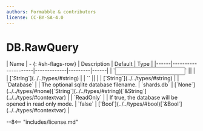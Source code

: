 ```yaml
---
authors: Formabble & contributors
license: CC-BY-SA-4.0
---
```



# DB.RawQuery

<div class="sh-parameters" markdown="1">
| Name | - {: #sh-flags-row} | Description | Default | Type |
|------|---------------------|-------------|---------|------|
| `<input>` || | | [`String`](../../types/#string) |
| `<output>` || | | [`String`](../../types/#string) |
| `Database` |  | The optional sqlite database filename. | `shards.db` | [`None`](../../types/#none)[`String`](../../types/#string)[`&String`](../../types/#contextvar) |
| `ReadOnly` |  | If true, the database will be opened in read only mode. | `false` | [`Bool`](../../types/#bool)[`&Bool`](../../types/#contextvar) |

</div>



--8<-- "includes/license.md"

